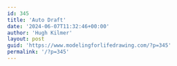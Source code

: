 ```yaml
---
id: 345
title: 'Auto Draft'
date: '2024-06-07T11:32:46+00:00'
author: 'Hugh Kilmer'
layout: post
guid: 'https://www.modelingforlifedrawing.com/?p=345'
permalink: '/?p=345'
---
```


